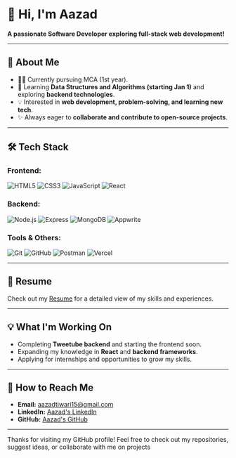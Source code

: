 # 👋 Hi, I'm Aazad  

**A passionate Software Developer exploring full-stack web development!**  

---

## 🚀 About Me  
- 🧑‍💻 Currently pursuing MCA (1st year).  
- 🌱 Learning **Data Structures and Algorithms (starting Jan 1)** and exploring **backend technologies**.  
- 💡 Interested in **web development, problem-solving, and learning new tech**.  
- ✨ Always eager to **collaborate and contribute to open-source projects**.  

---

## 🛠️ Tech Stack 
### Frontend:
![HTML5](https://img.shields.io/badge/-HTML5-E34F26?style=flat&logo=html5&logoColor=white) ![CSS3](https://img.shields.io/badge/-CSS3-1572B6?style=flat&logo=css3&logoColor=white) ![JavaScript](https://img.shields.io/badge/-JavaScript-F7DF1E?style=flat&logo=javascript&logoColor=black) ![React](https://img.shields.io/badge/-React-61DAFB?style=flat&logo=react&logoColor=black)

### Backend:
![Node.js](https://img.shields.io/badge/-Node.js-339933?style=flat&logo=node.js&logoColor=white) ![Express](https://img.shields.io/badge/-Express-000000?style=flat&logo=express&logoColor=white) ![MongoDB](https://img.shields.io/badge/-MongoDB-47A248?style=flat&logo=mongodb&logoColor=white) ![Appwrite](https://img.shields.io/badge/-Appwrite-F02E65?style=flat&logo=appwrite&logoColor=white)

### Tools & Others:
![Git](https://img.shields.io/badge/-Git-F05032?style=flat&logo=git&logoColor=white) ![GitHub](https://img.shields.io/badge/-GitHub-181717?style=flat&logo=github&logoColor=white) ![Postman](https://img.shields.io/badge/-Postman-FF6C37?style=flat&logo=postman&logoColor=white) ![Vercel](https://img.shields.io/badge/-Vercel-000000?style=flat&logo=vercel&logoColor=white)

---

## 📄 Resume
Check out my [Resume](https://drive.google.com/file/d/1yZNcjXJPcG94p02V9UbH6cnrEuUzpaCC/view?usp=sharing) for a detailed view of my skills and experiences.

---

## 💡 What I'm Working On  
- Completing **Tweetube backend** and starting the frontend soon.  
- Expanding my knowledge in **React** and **backend frameworks**.  
- Applying for internships and opportunities to grow my skills.  

---

## 🐬 How to Reach Me  
- **Email:** aazadtiwari15@gmail.com  
- **LinkedIn:** [Aazad's LinkedIn](https://www.linkedin.com/in/iaazadtiwari)  
- **GitHub:** [Aazad's GitHub](https://github.com/Aazad-Tiwari)  

---



Thanks for visiting my GitHub profile! Feel free to check out my repositories, suggest ideas, or collaborate with me on projects
